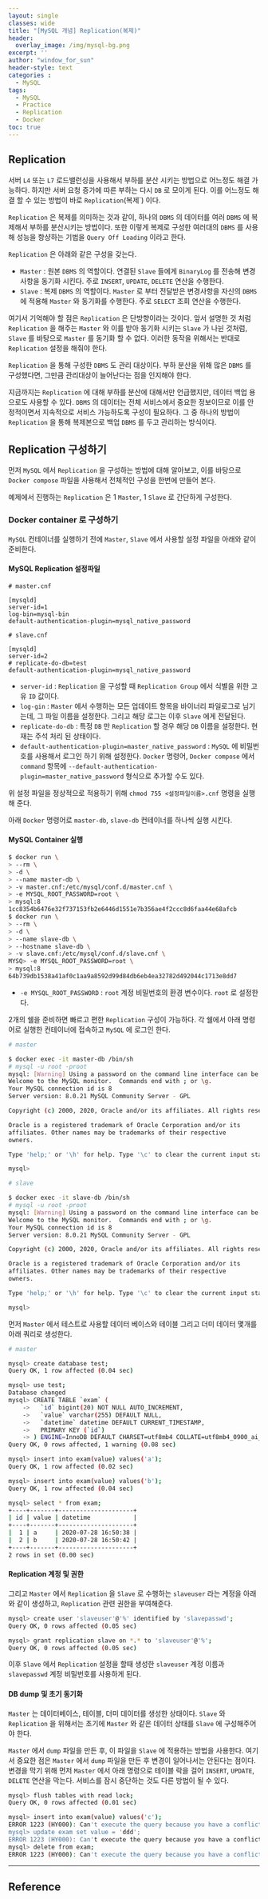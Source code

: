 ```yaml
--- 
layout: single
classes: wide
title: "[MySQL 개념] Replication(복제)"
header:
  overlay_image: /img/mysql-bg.png
excerpt: ''
author: "window_for_sun"
header-style: text
categories :
  - MySQL
tags:
  - MySQL
  - Practice
  - Replication
  - Docker
toc: true
---  
```


## Replication
서버 `L4` 또는 `L7` 로드밸런싱을 사용해서 부하를 분산 시키는 방법으로 어느정도 해결 가능하다. 
하지만 서버 요청 증가에 따른 부하는 다시 `DB` 로 모이게 된다. 
이를 어느정도 해결 할 수 있는 방법이 바로 `Replication`(복제`) 이다. 

`Replication` 은 복제를 의미하는 것과 같이, 
하나의 `DBMS` 의 데이터를 여러 `DBMS` 에 복제해서 부하를 분산시키는 방법이다. 
또한 이렇게 복제로 구성한 여러대의 `DBMS` 를 사용해 성능을 항샹하는 기법을 `Query Off Loading` 이라고 한다. 

`Replication` 은 아래와 같은 구성을 갖는다. 
- `Master` : 원본 `DBMS` 의 역할이다. 
연결된 `Slave` 들에게 `BinaryLog` 를 전송해 변경사항을 동기화 시킨다. 
주로 `INSERT`, `UPDATE`, `DELETE` 연산을 수행한다. 
- `Slave` : 복제 `DBMS` 의 역할이다. 
`Master` 로 부터 전달받은 변경사항을 자신의 `DBMS` 에 적용해 `Master` 와 동기화를 수행한다. 
주로 `SELECT` 조회 연산을 수행한다. 

여기서 기억해야 할 점은 `Replication` 은 단방향이라는 것이다. 
앞서 설명한 것 처럼 `Replication` 을 해주는 `Master` 와 이를 받아 동기화 시키는 `Slave` 가 나뉜 것처럼, 
`Slave` 를 바탕으로 `Master` 를 동기화 할 수 없다. 
이러한 동작을 위해서는 반대로 `Replication` 설정을 해줘야 한다.  

`Replication` 을 통해 구성한 `DBMS` 도 관리 대상이다. 
부하 분산을 위해 많은 `DBMS` 를 구성했다면, 그만큼 관리대상이 늘어난다는 점을 인지해야 한다.  

지금까지는 `Replication` 에 대해 부하를 분산에 대해서만 언급했지만, 
데이터 백업 용으로도 사용할 수 있다. 
`DBMS` 의 데이터는 전체 서비스에서 중요한 정보이므로 이를 안정적이면서 지속적으로 서비스 가능하도록 구성이 필요하다. 
그 중 하나의 방법이 `Replication` 을 통해 복제본으로 백업 `DBMS` 를 두고 관리하는 방식이다. 

## Replication 구성하기
먼저 `MySQL` 에서 `Replication` 을 구성하는 방법에 대해 알아보고, 
이를 바탕으로 `Docker compose` 파일을 사용해서 전체적인 구성을 한번에 만들어 본다.  

예제에서 진행하는 `Replication` 은 1 `Master`, 1 `Slave` 로 간단하게 구성한다.  


### Docker container 로 구성하기
`MySQL` 컨테이너를 실행하기 전에 `Master`, `Slave` 에서 사용할 설정 파일을 아래와 같이 준비한다. 

#### MySQL Replication 설정파일

```
# master.cnf

[mysqld]
server-id=1
log-bin=mysql-bin
default-authentication-plugin=mysql_native_password
```  

```
# slave.cnf

[mysqld]
server-id=2
# replicate-do-db=test
default-authentication-plugin=mysql_native_password
```  

- `server-id` : `Replication` 을 구성할 때 `Replication Group` 에서 식별을 위한 고유 `ID` 값이다. 
- `log-gin` : `Master` 에서 수행하는 모든 업데이트 항목을 바이너리 파일로그로 님기는데, 
그 파일 이름을 설정한다. 
그리고 해당 로그는 이후 `Slave` 에게 전달된다. 
- `replicate-do-db` : 특정 `DB` 만 `Replication` 할 경우 해당 `DB` 이름을 설정한다. 
현재는 주석 처리 된 상태이다. 
- `default-authentication-plugin=master_native_password` : `MySQL` 에 비밀번호를 사용해서 로그인 하기 위해 설정한다. 
`Docker` 명령어, `Docker compose` 에서 `command` 항목에 `--default-authentication-plugin=master_native_password` 형식으로 추가할 수도 있다. 

위 설정 파일을 정상적으로 적용하기 위해 `chmod 755 <설정파일이름>.cnf` 명령을 실행해 준다.  

아래 `Docker` 명령어로 `master-db`, `slave-db` 컨테이너를 하나씩 실행 시킨다. 

#### MySQL Container 실행

```bash 
$ docker run \
> --rm \
> -d \
> --name master-db \
> -v master.cnf:/etc/mysql/conf.d/master.cnf \
> -e MYSQL_ROOT_PASSWORD=root \
> mysql:8
1cc8354b6476e32f737153fb2e6446d1551e7b356ae4f2ccc8d6faa44e68afcb
$ docker run \
> --rm \
> -d \
> --name slave-db \
> --hostname slave-db \
> -v slave.cnf:/etc/mysql/conf.d/slave.cnf \
MYSQ> -e MYSQL_ROOT_PASSWORD=root \
> mysql:8
64b739db1538a41af0c1aa9a8592d99d84db6eb4ea32782d492044c1713e8dd7
```  

- `-e MYSQL_ROOT_PASSWORD` : `root` 계정 비밀번호의 환경 변수이다. 
`root` 로 설정한다. 

2개의 쉘을 준비하면 빠르고 편한 `Replication` 구성이 가능하다. 
각 쉘에서 아래 명령어로 실행한 컨테이너에 접속하고 `MySQL` 에 로그인 한다. 

```bash
# master

$ docker exec -it master-db /bin/sh
# mysql -u root -proot
mysql: [Warning] Using a password on the command line interface can be insecure.
Welcome to the MySQL monitor.  Commands end with ; or \g.
Your MySQL connection id is 8
Server version: 8.0.21 MySQL Community Server - GPL

Copyright (c) 2000, 2020, Oracle and/or its affiliates. All rights reserved.

Oracle is a registered trademark of Oracle Corporation and/or its
affiliates. Other names may be trademarks of their respective
owners.

Type 'help;' or '\h' for help. Type '\c' to clear the current input statement.

mysql>
```  

```bash
# slave

$ docker exec -it slave-db /bin/sh
# mysql -u root -proot
mysql: [Warning] Using a password on the command line interface can be insecure.
Welcome to the MySQL monitor.  Commands end with ; or \g.
Your MySQL connection id is 8
Server version: 8.0.21 MySQL Community Server - GPL

Copyright (c) 2000, 2020, Oracle and/or its affiliates. All rights reserved.

Oracle is a registered trademark of Oracle Corporation and/or its
affiliates. Other names may be trademarks of their respective
owners.

Type 'help;' or '\h' for help. Type '\c' to clear the current input statement.

mysql>
```  

먼저 `Master` 에서 테스트로 사용할 데이터 베이스와 테이블 그리고 더미 데이터 몇개를 아래 쿼리로 생성한다. 

```bash
# master

mysql> create database test;
Query OK, 1 row affected (0.04 sec)

mysql> use test;
Database changed
mysql> CREATE TABLE `exam` (
    ->   `id` bigint(20) NOT NULL AUTO_INCREMENT,
    ->   `value` varchar(255) DEFAULT NULL,
    ->   `datetime` datetime DEFAULT CURRENT_TIMESTAMP,
    ->   PRIMARY KEY (`id`)
    -> ) ENGINE=InnoDB DEFAULT CHARSET=utf8mb4 COLLATE=utf8mb4_0900_ai_ci;
Query OK, 0 rows affected, 1 warning (0.08 sec)

mysql> insert into exam(value) values('a');
Query OK, 1 row affected (0.02 sec)

mysql> insert into exam(value) values('b');
Query OK, 1 row affected (0.04 sec)

mysql> select * from exam;
+----+-------+---------------------+
| id | value | datetime            |
+----+-------+---------------------+
|  1 | a     | 2020-07-28 16:50:38 |
|  2 | b     | 2020-07-28 16:50:42 |
+----+-------+---------------------+
2 rows in set (0.00 sec)
```  

#### Replication 계정 및 권한

그리고 `Master` 에서 `Replication` 을 `Slave` 로 수행하는 `slaveuser` 라는 계정을 아래와 같이 생성하고, 
`Replication` 관련 권한을 부여해준다. 

```bash
mysql> create user 'slaveuser'@'%' identified by 'slavepasswd';
Query OK, 0 rows affected (0.05 sec)

mysql> grant replication slave on *.* to 'slaveuser'@'%';
Query OK, 0 rows affected (0.05 sec)
```  

이후 `Slave` 에서 `Replication` 설정을 할때 생성한 `slaveuser` 계정 이름과 `slavepasswd` 계정 비밀번호를 사용하게 된다.  

#### DB dump 및 초기 동기화
`Master` 는 데이터베이스, 테이블, 더미 데이터를 생성한 상태이다. 
`Slave` 와 `Replication` 을 위해서는 초기에 `Master` 와 같은 데이터 상태를 `Slave` 에 구성해주어야 한다.  

`Master` 에서 `dump` 파일을 만든 후, 
이 파일을 `Slave` 에 적용하는 방법을 사용한다. 
여기서 중요한 점은 `Master` 에서 `dump` 파일을 만든 후 변경이 일어나서는 안된다는 점이다. 
변경을 막기 위해 먼저 `Master` 에서 아래 명령으로 테이블 락을 걸어 `INSERT`, `UPDATE`, `DELETE` 연산을 막는다. 
서비스를 잠시 중단하는 것도 다른 방법이 될 수 있다.  

```bash
mysql> flush tables with read lock;
Query OK, 0 rows affected (0.01 sec)

mysql> insert into exam(value) values('c');
ERROR 1223 (HY000): Can't execute the query because you have a conflicting read lock
mysql> update exam set value = 'ddd';
ERROR 1223 (HY000): Can't execute the query because you have a conflicting read lock
mysql> delete from exam;
ERROR 1223 (HY000): Can't execute the query because you have a conflicting read lock
```  








---
## Reference
